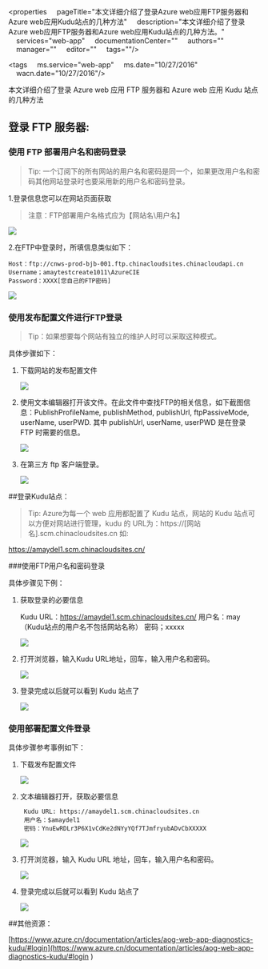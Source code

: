 <properties
    pageTitle="本文详细介绍了登录Azure web应用FTP服务器和Azure web应用Kudu站点的几种方法"
    description="本文详细介绍了登录Azure web应用FTP服务器和Azure web应用Kudu站点的几种方法。"
    services="web-app"
    documentationCenter=""
    authors=""
    manager=""
    editor=""
    tags=""/>

<tags
    ms.service="web-app"
    ms.date="10/27/2016"
    wacn.date="10/27/2016"/>



本文详细介绍了登录 Azure web 应用 FTP 服务器和 Azure web 应用 Kudu 站点的几种方法



## 登录 FTP 服务器:

### 使用 FTP 部署用户名和密码登录

>Tip: 一个订阅下的所有网站的用户名和密码是同一个，如果更改用户名和密码其他网站登录时也要采用新的用户名和密码登录。

1.登录信息您可以在网站页面获取

>注意：FTP部署用户名格式应为【网站名\用户名】

![](media/aog-web-app-ftp-kudu-login/new-portal.png)
 
2.在FTP中登录时，所填信息类似如下：

	Host：ftp://cnws-prod-bjb-001.ftp.chinacloudsites.chinacloudapi.cn
	Username；amaytestcreate1011\AzureCIE
	Password：XXXX[您自己的FTP密码]
  ![](media/aog-web-app-ftp-kudu-login/ftp-login.png)

### 使用发布配置文件进行FTP登录

>Tip：如果想要每个网站有独立的维护人时可以采取这种模式。

具体步骤如下：

1. 下载网站的发布配置文件

	![](media/aog-web-app-ftp-kudu-login/publish-settings.png)
 
2. 使用文本编辑器打开该文件。在此文件中查找FTP的相关信息，如下截图信息：PublishProfileName, publishMethod, publishUrl, ftpPassiveMode, userName, userPWD.
其中 publishUrl, userName, userPWD 是在登录 FTP 时需要的信息。

	![](media/aog-web-app-ftp-kudu-login/publish-settings-content.png)
 
3. 在第三方 ftp 客户端登录。
 
	![](media/aog-web-app-ftp-kudu-login/ftp-login-how.png)








##登录Kudu站点：

>Tip:  Azure为每一个 web 应用都配置了 Kudu 站点，网站的 Kudu 站点可以方便对网站进行管理，kudu 的 URL为：https://[网站名].scm.chinacloudsites.cn 如:

https://amaydel1.scm.chinacloudsites.cn/ 

###使用FTP用户名和密码登录

具体步骤见下例：

1. 获取登录的必要信息

	Kudu URL：https://amaydel1.scm.chinacloudsites.cn/
	用户名：may （Kudu站点的用户名不包括网站名称）
	密码；xxxxx

	![](media/aog-web-app-ftp-kudu-login/publish-settings.png)
 
2. 打开浏览器，输入Kudu URL地址，回车，输入用户名和密码。

	![](media/aog-web-app-ftp-kudu-login/kudu-login.png)
 
3. 登录完成以后就可以看到 Kudu 站点了

	![](media/aog-web-app-ftp-kudu-login/kudu-page.png)
 

### 使用部署配置文件登录

具体步骤参考事例如下：

1. 下载发布配置文件

	![](media/aog-web-app-ftp-kudu-login/publish-settings.png)
 
2. 文本编辑器打开，获取必要信息


		Kudu URL: https://amaydel1.scm.chinacloudsites.cn 
		用户名：$amaydel1
		密码：YnuEwRDLr3P6X1vCdKe2dNYyYQf7TJmfryubADvCbXXXXX

	![](media/aog-web-app-ftp-kudu-login/publish-settings-content.png)


 

3. 打开浏览器，输入 Kudu URL 地址，回车，输入用户名和密码。

	![](media/aog-web-app-ftp-kudu-login/kudu-login.png)
 
4. 登录完成以后就可以看到 Kudu 站点了

	![](media/aog-web-app-ftp-kudu-login/kudu-page.png)
 
##其他资源： 

[https://www.azure.cn/documentation/articles/aog-web-app-diagnostics-kudu/#login](https://www.azure.cn/documentation/articles/aog-web-app-diagnostics-kudu/#login ) 

